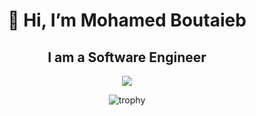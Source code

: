<h1 align='center'>👋 Hi, I’m Mohamed Boutaieb</h1> 

<h2 align='center'>I am a Software Engineer</h2>

<div align='center'> 
  
  ![](https://komarev.com/ghpvc/?username=MohamedBoutaieb&color=green)
  <div> 


<div align='center'>
  
  ![trophy](https://github-profile-trophy.vercel.app/?username=MohamedBoutaieb)
  
  <div> 
<!---
MohamedBoutaieb/MohamedBoutaieb is a ✨ special ✨ repository because its `README.md` (this file) appears on your GitHub profile.
You can click the Preview link to take a look at your changes.
--->
